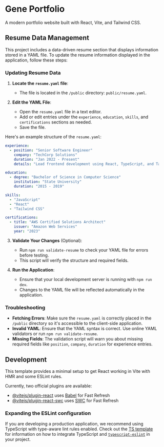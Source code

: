 # Gene Portfolio

A modern portfolio website built with React, Vite, and Tailwind CSS.

## Resume Data Management

This project includes a data-driven resume section that displays information stored in a YAML file. To update the resume information displayed in the application, follow these steps:

### Updating Resume Data

1. **Locate the `resume.yaml` file**:
   - The file is located in the `/public` directory: `public/resume.yaml`.

2. **Edit the YAML File**:
   - Open the `resume.yaml` file in a text editor.
   - Add or edit entries under the `experience`, `education`, `skills`, and `certifications` sections as needed.
   - Save the file.

Here's an example structure of the `resume.yaml`:

```yaml
experience:
  - position: "Senior Software Engineer"
    company: "TechCorp Solutions"
    duration: "Jan 2022 - Present"
    details: "Lead frontend development using React, TypeScript, and Tailwind CSS."

education:
  - degree: "Bachelor of Science in Computer Science"
    institution: "State University"
    duration: "2015 - 2019"

skills:
  - "JavaScript"
  - "React"
  - "Tailwind CSS"

certifications:
  - title: "AWS Certified Solutions Architect"
    issuer: "Amazon Web Services"
    year: "2023"
```

3. **Validate Your Changes** (Optional):
   - Run `npm run validate-resume` to check your YAML file for errors before testing.
   - This script will verify the structure and required fields.

4. **Run the Application**:
   - Ensure that your local development server is running with `npm run dev`.
   - Changes to the YAML file will be reflected automatically in the application.

### Troubleshooting

- **Fetching Errors**: Make sure the `resume.yaml` is correctly placed in the `/public` directory so it's accessible to the client-side application.
- **Invalid YAML**: Ensure that the YAML syntax is correct. Use online YAML validators or run `npm run validate-resume`.
- **Missing Fields**: The validation script will warn you about missing required fields like `position`, `company`, `duration` for experience entries.

## Development

This template provides a minimal setup to get React working in Vite with HMR and some ESLint rules.

Currently, two official plugins are available:

- [@vitejs/plugin-react](https://github.com/vitejs/vite-plugin-react/blob/main/packages/plugin-react) uses [Babel](https://babeljs.io/) for Fast Refresh
- [@vitejs/plugin-react-swc](https://github.com/vitejs/vite-plugin-react/blob/main/packages/plugin-react-swc) uses [SWC](https://swc.rs/) for Fast Refresh

### Expanding the ESLint configuration

If you are developing a production application, we recommend using TypeScript with type-aware lint rules enabled. Check out the [TS template](https://github.com/vitejs/vite/tree/main/packages/create-vite/template-react-ts) for information on how to integrate TypeScript and [`typescript-eslint`](https://typescript-eslint.io) in your project.
